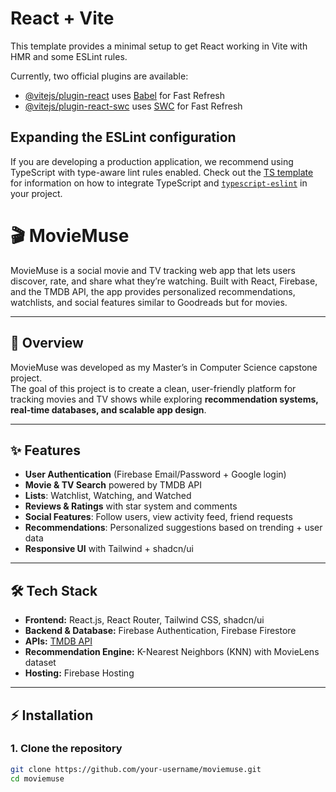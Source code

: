 # React + Vite

This template provides a minimal setup to get React working in Vite with HMR and some ESLint rules.

Currently, two official plugins are available:

- [@vitejs/plugin-react](https://github.com/vitejs/vite-plugin-react/blob/main/packages/plugin-react) uses [Babel](https://babeljs.io/) for Fast Refresh
- [@vitejs/plugin-react-swc](https://github.com/vitejs/vite-plugin-react/blob/main/packages/plugin-react-swc) uses [SWC](https://swc.rs/) for Fast Refresh

## Expanding the ESLint configuration

If you are developing a production application, we recommend using TypeScript with type-aware lint rules enabled. Check out the [TS template](https://github.com/vitejs/vite/tree/main/packages/create-vite/template-react-ts) for information on how to integrate TypeScript and [`typescript-eslint`](https://typescript-eslint.io) in your project.


# 🎬 MovieMuse

MovieMuse is a social movie and TV tracking web app that lets users discover, rate, and share what they’re watching. Built with React, Firebase, and the TMDB API, the app provides personalized recommendations, watchlists, and social features similar to Goodreads but for movies.

---


## 🔎 Overview
MovieMuse was developed as my Master’s in Computer Science capstone project.  
The goal of this project is to create a clean, user-friendly platform for tracking movies and TV shows while exploring **recommendation systems, real-time databases, and scalable app design**.

---

## ✨ Features
-  **User Authentication** (Firebase Email/Password + Google login)
-  **Movie & TV Search** powered by TMDB API
-  **Lists**: Watchlist, Watching, and Watched
-  **Reviews & Ratings** with star system and comments
-  **Social Features**: Follow users, view activity feed, friend requests
-  **Recommendations**: Personalized suggestions based on trending + user data
-  **Responsive UI** with Tailwind + shadcn/ui

---

## 🛠 Tech Stack
- **Frontend:** React.js, React Router, Tailwind CSS, shadcn/ui  
- **Backend & Database:** Firebase Authentication, Firebase Firestore  
- **APIs:** [TMDB API](https://www.themoviedb.org/documentation/api)  
- **Recommendation Engine:** K-Nearest Neighbors (KNN) with MovieLens dataset  
- **Hosting:** Firebase Hosting  

---

## ⚡ Installation

### 1. Clone the repository
```bash
git clone https://github.com/your-username/moviemuse.git
cd moviemuse

